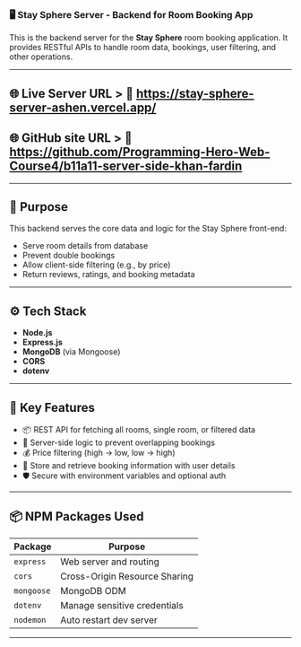 ### 🖥️ Stay Sphere Server - Backend for Room Booking App

This is the backend server for the **Stay Sphere** room booking application. It provides RESTful APIs to handle room data, bookings, user filtering, and other operations.

---

## 🌐 Live Server URL > 🔗 https://stay-sphere-server-ashen.vercel.app/
## 🌐 GitHub site URL > 🔗 https://github.com/Programming-Hero-Web-Course4/b11a11-server-side-khan-fardin

---

## 🎯 Purpose

This backend serves the core data and logic for the Stay Sphere front-end:
- Serve room details from database
- Prevent double bookings
- Allow client-side filtering (e.g., by price)
- Return reviews, ratings, and booking metadata

---

## ⚙️ Tech Stack

- **Node.js**
- **Express.js**
- **MongoDB** (via Mongoose)
- **CORS**
- **dotenv**

---

## 🚀 Key Features

- 📦 REST API for fetching all rooms, single room, or filtered data
- 🧠 Server-side logic to prevent overlapping bookings
- 💰 Price filtering (high → low, low → high)
- 📅 Store and retrieve booking information with user details
- 🛡️ Secure with environment variables and optional auth

---

## 📦 NPM Packages Used

| Package         | Purpose                                 |
|-----------------|------------------------------------------|
| `express`       | Web server and routing                   |
| `cors`          | Cross-Origin Resource Sharing            |
| `mongoose`      | MongoDB ODM                              |
| `dotenv`        | Manage sensitive credentials             |
| `nodemon`       | Auto restart dev server                  |

---
